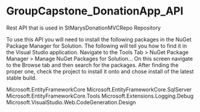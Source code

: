 # GroupCapstone_DonationApp_API
Rest API that is used in StMarysDonationMVCRepo Repository

To use this API you will need to install the following packages in the NuGet Package Manager for Solution. 
The following will tell you how to find it in the Visual Studio application.
Navigate to the Tools Tab > NuGet Package Manager > Manage NuGet Packages for Solution...
On this screen navigate to the Browse tab and then search for the packages. After finding the proper one, check the project to install it onto and chose install of the latest stable build.

Microsoft.EntityFrameworkCore
Microsoft.EntityFrameworkCore.SqlServer
Microsoft.EntityFrameworkCore.Tools
Microsoft.Extensions.Logging.Debug
Microsoft.VisualStudio.Web.CodeGeneration.Design